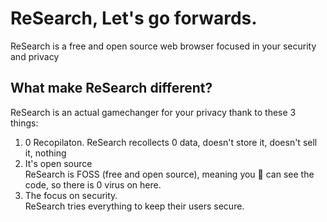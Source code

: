 # ReSearch, Let's go forwards.

ReSearch is a free and open source web browser focused in your security and privacy

## What make ReSearch different?

ReSearch is an actual gamechanger for your privacy thank to these 3 things:

1. 0 Recopilaton.
   ReSearch recollects 0 data, doesn't store it, doesn't sell it, nothing
2. It's open source  
   ReSearch is FOSS (free and open source), meaning you 🫵 can see the code, so there is 0 virus on here.
3. The focus on security.  
   ReSearch tries everything to keep their users secure.
